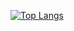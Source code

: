 [![Top Langs](https://github-readme-stats.vercel.app/api/top-langs/?username=AlanAcosta460&langs_count=10&layout=compact&theme=transparent&card_width=1000)](https://github.com/anuraghazra/github-readme-stats)

